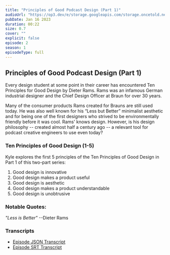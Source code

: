 ```yaml
---
title: "Principles of Good Podcast Design (Part 1)"
audioUrl: "https://op3.dev/e/storage.googleapis.com/storage.oncetold.net/80000018/20800033/nes002-principles-of-good-podcast-design-part1.mp3"
pubDate: Jan 16 2023
duration: 00:22
size: 0.7
cover: ""
explicit: false
episode: 2
season: 1
episodeType: full
---
```


## Principles of Good Podcast Design (Part 1)

Every design student at some point in their career has encountered Ten Principles for Good Design by Dieter Rams. Rams was an infamous German industrial designer and the Chief Design Officer at Braun for over 30 years.

Many of the consumer products Rams created for Brauns are still used today. He was also well known for his “Less but Better” minimalist aesthetic and for being one of the first designers who strived to be environmentally friendly before it was cool. Rams' knows design. However, is his design philosophy -- created almost half a century ago -- a relevant tool for podcast creative engineers to use even today?

### Ten Principles of Good Design (1-5)

Kyle explores the first 5 principles of the Ten Principles of Good Design in Part 1 of this two-part series:

1. Good design is innovative
2. Good design makes a product useful
3. Good design is aesthetic
4. Good design makes a product understandable
5. Good design is unobtrusive

### Notable Quotes:

<em>"Less is Better"</em>
--Dieter Rams

### Transcripts

- [Episode JSON Transcript](https://storage.googleapis.com/storage.oncetold.net/80000018/20800033/transcript.json)
- [Episode SRT Transcript](https://storage.googleapis.com/storage.oncetold.net/80000018/20800033/transcript.srt)
